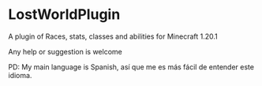 # LostWorldPlugin
A plugin of Races, stats, classes and abilities for Minecraft 1.20.1

Any help or suggestion is welcome

PD: My main language is Spanish, así que me es más fácil de entender este idioma.
